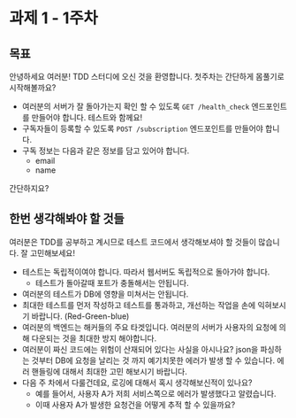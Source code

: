 # 과제 1 - 1주차

## 목표

안녕하세요 여러분! TDD 스터디에 오신 것을 환영합니다. 첫주차는 간단하게 몸풀기로 시작해볼까요?

- 여러분의 서버가 잘 돌아가는지 확인 할 수 있도록 `GET /health_check` 엔드포인트를 만들어야 합니다. 테스트와 함께요!
- 구독자들이 등록할 수 있도록 `POST /subscription` 엔드포인트를 만들어야 합니다.
- 구독 정보는 다음과 같은 정보를 담고 있어야 합니다.
  - email
  - name

간단하지요?

## 한번 생각해봐야 할 것들

여러분은 TDD를 공부하고 계시므로 테스트 코드에서 생각해보셔야 할 것들이 많습니다. 잘 고민해보세요!

- 테스트는 독립적이여야 합니다. 따라서 웹서버도 독립적으로 돌아가야 합니다.
  - 테스트가 돌아갈때 포트가 충돌해서는 안됩니다.
- 여러분의 테스트가 DB에 영향을 미쳐서는 안됩니다.
- 최대한 테스트를 먼저 작성하고 테스트를 통과하고, 개선하는 작업을 손에 익혀보시기 바랍니다. (Red-Green-blue)
- 여러분의 백엔드는 해커들의 주요 타겟입니다. 여러분의 서버가 사용자의 요청에 의해 다운되는 것을 최대한 방지 해야합니다.
- 여러분이 짜신 코드에는 위험이 산재되어 있다는 사실을 아시나요? json을 파싱하는 것부터 DB에 요청을 날리는 것 까지 예기치못한 에러가 발생 할 수 있습니다. 에러 핸들링에 대해서 최대한 고민 해보시기 바랍니다.
- 다음 주 차에서 다룰건데요, 로깅에 대해서 혹시 생각해보신적이 있나요?
  - 예를 들어서, 사용자 A가 저희 서비스쪽으로 에러가 발생했다고 알렸습니다.
  - 이때 사용자 A가 발생한 요청건을 어떻게 추적 할 수 있을까요?
